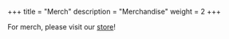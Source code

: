+++
title = "Merch"
description = "Merchandise"
weight = 2
+++

For merch, please visit our [store](https://www.bonfire.com/store/the-14th-amendment-store/)!